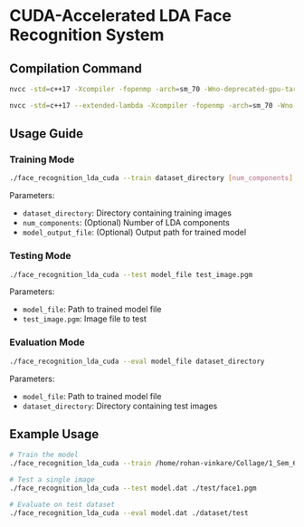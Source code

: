# CUDA-Accelerated LDA Face Recognition System

## Compilation Command
```bash
nvcc -std=c++17 -Xcompiler -fopenmp -arch=sm_70 -Wno-deprecated-gpu-targets face_recognition_lda_cuda.cu -o face_recognition_lda_cuda -ltbb -lstdc++fs

nvcc -std=c++17 --extended-lambda -Xcompiler -fopenmp -arch=sm_70 -Wno-deprecated-gpu-targets face_recognition_lda_cuda.cu -o face_recognition_lda_cuda -ltbb -lstdc++fs
```

## Usage Guide

### Training Mode
```bash
./face_recognition_lda_cuda --train dataset_directory [num_components] [model_output_file]
```
Parameters:
- `dataset_directory`: Directory containing training images
- `num_components`: (Optional) Number of LDA components
- `model_output_file`: (Optional) Output path for trained model

### Testing Mode
```bash
./face_recognition_lda_cuda --test model_file test_image.pgm
```
Parameters:
- `model_file`: Path to trained model file
- `test_image.pgm`: Image file to test

### Evaluation Mode
```bash
./face_recognition_lda_cuda --eval model_file dataset_directory
```
Parameters:
- `model_file`: Path to trained model file
- `dataset_directory`: Directory containing test images

## Example Usage
```bash
# Train the model
./face_recognition_lda_cuda --train /home/rohan-vinkare/Collage/1_Sem_6/HPC/hpc_project/HPC-5/Data/data_400 100 model.dat

# Test a single image
./face_recognition_lda_cuda --test model.dat ./test/face1.pgm

# Evaluate on test dataset
./face_recognition_lda_cuda --eval model.dat ./dataset/test
```
